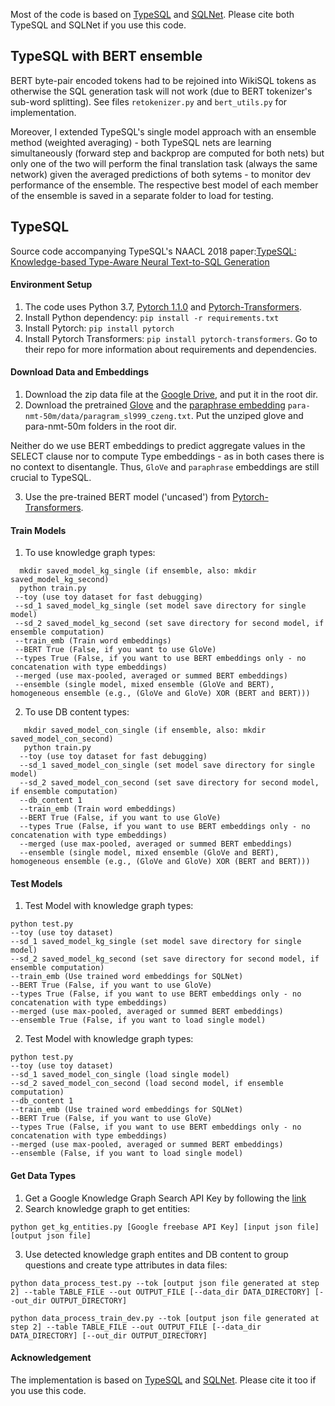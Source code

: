 Most of the code is based on [TypeSQL](https://github.com/taoyds/typesql) and [SQLNet](https://github.com/xiaojunxu/SQLNet). 
Please cite both TypeSQL and SQLNet if you use this code.

## TypeSQL with BERT ensemble

BERT byte-pair encoded tokens had to be rejoined into WikiSQL tokens as otherwise the SQL generation task will not work (due to BERT tokenizer's sub-word splitting). See files `retokenizer.py` and `bert_utils.py` for implementation.


Moreover, I extended TypeSQL's single model approach with an ensemble method (weighted averaging) - both TypeSQL nets are learning simultaneously (forward step and backprop are computed for both nets) but only one of the two will perform the final translation task (always the same network) given the averaged predictions of both sytems - to monitor dev performance of the ensemble. The respective best model of each member of the ensemble is saved in a separate folder to load for testing.

## TypeSQL

Source code accompanying TypeSQL's NAACL 2018 paper:[TypeSQL: Knowledge-based Type-Aware Neural Text-to-SQL Generation
](https://arxiv.org/abs/1804.09769)

#### Environment Setup

1. The code uses Python 3.7, [Pytorch 1.1.0](https://pytorch.org/previous-versions/) and [Pytorch-Transformers](https://github.com/huggingface/pytorch-transformers).
2. Install Python dependency: `pip install -r requirements.txt`
3. Install Pytorch: `pip install pytorch`
4. Install Pytorch Transformers: `pip install pytorch-transformers`. Go to their repo for more information about requirements and dependencies.

#### Download Data and Embeddings

1. Download the zip data file at the [Google Drive](https://drive.google.com/file/d/1CGIRCjwf2bgmWl3UyjY1yJpP4nU---Q0/view?usp=sharing), and put it in the root dir.
2. Download the pretrained [Glove](https://nlp.stanford.edu/data/wordvecs/glove.42B.300d.zip) and the [paraphrase embedding](https://drive.google.com/file/d/1iWTowxEG1-KZyq-fHP6cb6dNqMh4eHiN/view?usp=sharing) `para-nmt-50m/data/paragram_sl999_czeng.txt`. Put the unziped glove and para-nmt-50m folders in the root dir.

Neither do we use BERT embeddings to predict aggregate values in the SELECT clause nor to compute Type embeddings - as in both cases there is no context to disentangle. Thus, `GloVe` and `paraphrase` embeddings are still crucial to TypeSQL.

3. Use the pre-trained BERT model ('uncased') from [Pytorch-Transformers](https://github.com/huggingface/pytorch-transformers).

#### Train Models

1. To use knowledge graph types:
```
  mkdir saved_model_kg_single (if ensemble, also: mkdir saved_model_kg_second)
  python train.py
 --toy (use toy dataset for fast debugging)
 --sd_1 saved_model_kg_single (set model save directory for single model)
 --sd_2 saved_model_kg_second (set save directory for second model, if ensemble computation)
 --train_emb (Train word embeddings)
 --BERT True (False, if you want to use GloVe)
 --types True (False, if you want to use BERT embeddings only - no concatenation with type embeddings)
 --merged (use max-pooled, averaged or summed BERT embeddings)
 --ensemble (single model, mixed ensemble (GloVe and BERT), homogeneous ensemble (e.g., (GloVe and GloVe) XOR (BERT and BERT)))
```

2. To use DB content types:
```
   mkdir saved_model_con_single (if ensemble, also: mkdir saved_model_con_second)
   python train.py
  --toy (use toy dataset for fast debugging)
  --sd_1 saved_model_con_single (set model save directory for single model)
  --sd_2 saved_model_con_second (set save directory for second model, if ensemble computation)
  --db_content 1
  --train_emb (Train word embeddings)
  --BERT True (False, if you want to use GloVe)
  --types True (False, if you want to use BERT embeddings only - no concatenation with type embeddings)
  --merged (use max-pooled, averaged or summed BERT embeddings)
  --ensemble (single model, mixed ensemble (GloVe and BERT), homogeneous ensemble (e.g., (GloVe and GloVe) XOR (BERT and BERT)))
```
 
  
#### Test Models

1. Test Model with knowledge graph types:
```
python test.py
--toy (use toy dataset)
--sd_1 saved_model_kg_single (set model save directory for single model)
--sd_2 saved_model_kg_second (set save directory for second model, if ensemble computation)
--train_emb (Use trained word embeddings for SQLNet)
--BERT True (False, if you want to use GloVe)
--types True (False, if you want to use BERT embeddings only - no concatenation with type embeddings)
--merged (use max-pooled, averaged or summed BERT embeddings)
--ensemble True (False, if you want to load single model)
```
2. Test Model with knowledge graph types:
```
python test.py
--toy (use toy dataset)
--sd_1 saved_model_con_single (load single model)
--sd_2 saved_model_con_second (load second model, if ensemble computation)
--db_content 1
--train_emb (Use trained word embeddings for SQLNet)
--BERT True (False, if you want to use GloVe)
--types True (False, if you want to use BERT embeddings only - no concatenation with type embeddings)
--merged (use max-pooled, averaged or summed BERT embeddings)
--ensemble (False, if you want to load single model)
```

#### Get Data Types

1. Get a Google Knowledge Graph Search API Key by following the [link](https://developers.google.com/knowledge-graph/)
2. Search knowledge graph to get entities:
```
python get_kg_entities.py [Google freebase API Key] [input json file] [output json file]
```
3. Use detected knowledge graph entites and DB content to group questions and create type attributes in data files:
```
python data_process_test.py --tok [output json file generated at step 2] --table TABLE_FILE --out OUTPUT_FILE [--data_dir DATA_DIRECTORY] [--out_dir OUTPUT_DIRECTORY]

python data_process_train_dev.py --tok [output json file generated at step 2] --table TABLE_FILE --out OUTPUT_FILE [--data_dir DATA_DIRECTORY] [--out_dir OUTPUT_DIRECTORY]
```

#### Acknowledgement

The implementation is based on [TypeSQL](https://github.com/taoyds/typesql) and [SQLNet](https://github.com/xiaojunxu/SQLNet). Please cite it too if you use this code.
